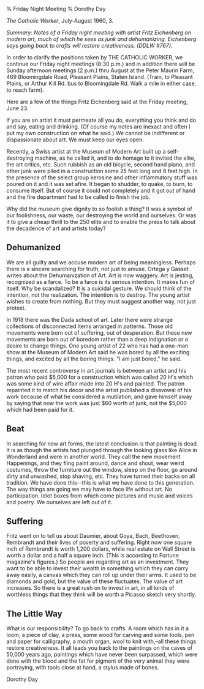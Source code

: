 % Friday Night Meeting
% Dorothy Day

*The Catholic Worker*, July-August 1960, 3.

*Summary: Notes of a Friday night meeting with artist Fritz Eichenberg
on modern art, much of which he sees as junk and dehumanizing.
Eichenberg says going back to crafts will restore creativeness. (DDLW
\#767).*

In order to clarify the positions taken by THE CATHOLIC WORKER, we
continue our Friday night meetings (8:30 p.m.) and in addition there
will be Sunday afternoon meetings (2 p.m.) thru August at the Peter
Maurin Farm, 469 Bloomingdale Road, Pleasant Plains, Staten Island.
(Train, to Pleasant Plains, or Arthur Kill Rd. bus to Bloomingdale Rd.
Walk a mile in either case, to reach farm).

Here are a few of the things Fritz Eichenberg said at the Friday
meeting, June 23.

If you are an artist it must permeate all you do, everything you think
and do and say, eating and drinking. (Of course my notes are inexact and
often I put my own construction on what he said.) We cannot be
indifferent or dispassionate about art. We must keep our eyes open.

Recently, a Swiss artist at the Museum of Modern Art built up a
self-destroying machine, as he called it, and to do homage to it invited
the elite, the art critics, etc. Such rubbish as an old bicycle, second
hand piano, and other junk were piled in a construction some 25 feet
long and 8 feet high. In the presence of the select group kerosine and
other inflammatory stuff was poured on it and it was set afire. It began
to shudder, to quake, to burn, to consume itself. But of course it could
not completely and it got out of hand and the fire department had to be
called to finish the job.

Why did the museum give dignity to so foolish a thing? It was a symbol
of our foolishness, our waste, our destroying the world and ourselves.
Or was it to give a cheap thrill to the 250 elite and to enable the
press to talk about the decadence of art and artists today?

Dehumanized
-----------

We are all guilty and we accuse modern art of being meaningless. Perhaps
there is a sincere searching for truth, not just to amuse. Ortega y
Gasset writes about the Dehumanization of Art. Art is now waggery. Art
is jesting, recognized as a farce. To be a farce is its serious
intention. It makes fun of itself. Why be scandalized? It is a suicidal
gesture. We should think of the intention, not the realization. The
intention is to destroy. The young artist wishes to create from nothing.
But they must suggest another way, not just protest.

In 1918 there was the Dada school of art. Later there were strange
collections of disconnected items arranged in patterns. Those old
movements were born out of suffering, out of desperation. But these new
movements are born out of boredom rather than a deep indignation or a
desire to change things. One young artist of 22 who has had a one-man
show at the Museum of Modern Art said he was bored by all the exciting
things, and excited by all the boring things. "I am just bored," he
said.

The most recent controversy in art journals is between an artist and his
patron who paid \$5,000 for a construction which was called 20 H's which
was some kind of wire affair made into 20 H's and painted. The patron
repainted it to match his décor and the artist published a disavowal of
his work because of what he considered a mutilation, and gave himself
away by saying that now the work was just \$60 worth of junk, not the
\$5,000 which had been paid for it.

Beat
----

In searching for new art forms, the latest conclusion is that painting
is dead. It is as though the artists had plunged through the looking
glass like Alice in Wonderland and were in another world. They call the
new movement Happenings, and they fling paint around, dance and shout,
wear weird costumes, throw the furniture out the window, sleep on the
floor, go around dirty and unwashed, stop shaving, etc. They have turned
their backs on all tradition. We have done this--this is what we have
done to this generation. The way things are going we may have to face
life without art. No participation. Idiot boxes from which come pictures
and music and voices and poetry. We ourselves are left out of it.

Suffering
---------

Fritz went on to tell us about Daumier, about Goya, Bach, Beethoven,
Rembrandt and their lives of poverty and suffering. Right now one square
inch of Rembrandt is worth 1,200 dollars, while real estate on Wall
Street is worth a dollar and a half a square inch. (This is according to
Fortune magazine's figures.) So people are regarding art as an
investment. They want to be able to invest their wealth in something
which they can carry away easily, a canvas which they can roll up under
their arms. It used to be diamonds and gold, but the value of these
fluctuates. The value of art increases. So there is a great rush on to
invest in art, in all kinds of worthless things that they think will be
worth a Picasso sketch very shortly.

The Little Way
--------------

What is our responsibility? To go back to crafts. A room which has in it
a loom, a piece of clay, a press, some wood for carving and some tools,
pen and paper for calligraphy, a mouth organ, wool to knit with,–all
these things restore creativeness. It all leads you back to the
paintings on the caves of 50,000 years ago, paintings which have never
been surpassed, which were done with the blood and the fat for pigment
of the very animal they were portraying, with tools close at hand, a
stylus made of bones.

Dorothy Day
